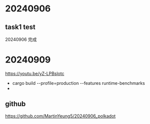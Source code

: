 # 20240906
## task1 test
20240906 完成

# 20240909
https://youtu.be/yZ-LPBslotc
* cargo build --profile=production --features runtime-benchmarks
* 

## github
https://github.com/MartinYeung5/20240906_polkadot
